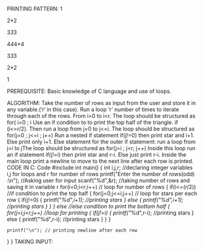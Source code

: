 PRINTING PATTERN:
1

2*2

3*3*3

4*4*4*4

3*3*3

2*2

1

PREREQUISITE:
Basic knowledge of C language and use of loops.

ALGORITHM:
Take the number of rows as input from the user and store it in any variable.(‘r‘ in this case).
Run a loop ‘r’ number of times to iterate through each of the rows. From i=0 to i<r. The loop should be structured as for( i=0 ; i
Use an if condition to to print the top half of the triangle. if (i<=r/2). Then run a loop from j=0 to j<=i. The loop should be structured as for(j=0 ; j<=i ; j++)
Run a nested if statement if(j!=0)  then print star and i+1.
Else print only i+1.
Else statement for the outer if statement: run a loop from j=i to jThe loop should be structured as for(j=i ; j<r; j++)
Inside this loop run an if statement if(j!=i) then print star and r-i.
Else just print r-i.
Inside the main loop print a newline to move to the next line after each row is printed.
CODE IN C:
Code
#include
int main()
{
int i,j,r; //declaring integer variables i,j for loops and r for number of rows
printf("Enter the number of rows(odd) :\n"); //Asking user for input
scanf("%d",&r); //taking number of rows and saving it in variable r
for(i=0;i<r;i++) // loop for number of rows
  {
    if(i<=(r/2)) //if condition to print the top half
      {
        for(j=0;j<=i;j++) // loop for stars per each row
         {
            if(j!=0)
              {
                printf("*%d",i+1); //printing stars
              }
            else
              {
                printf("%d",i+1); //printing stars
              }
         }
      }
    else //else condition to print the bottom half
      {
         for(j=i;j<r;j++) //loop for printing
           {
             if(j!=i)
               {
                  printf("*%d",r-i); //printing stars
               }
             else
               {
                 printf("%d",r-i); //printing stars
               }
           }
      }

    printf("\n"); // printing newline after each row
  }
}
TAKING INPUT:

